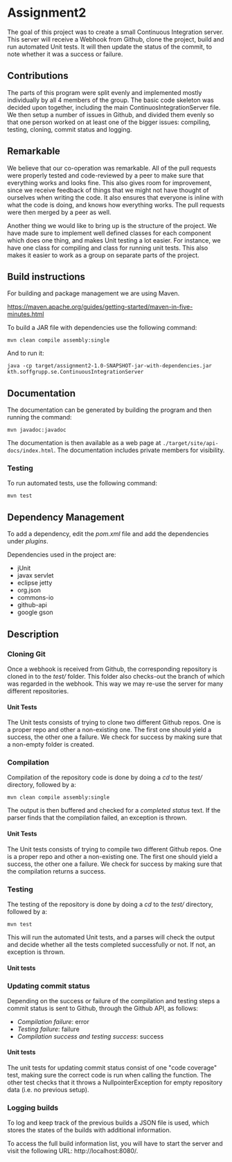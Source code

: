 # Assignment2

The goal of this project was to create a small Continuous Integration server. This server will receive a Webhook from Github, clone the project, build and run automated Unit tests. It will then update the status of the commit, to note whether it was a success or failure.

## Contributions

The parts of this program were split evenly and implemented mostly individually by all 4 members of the group. The basic code skeleton was decided upon together, including the main ContinuosIntegrationServer file. We then setup a number of issues in Github, and divided them evenly so that one person worked on at least one of the bigger issues: compiling, testing, cloning, commit status and logging.

## Remarkable

We believe that our co-operation was remarkable. All of the pull requests were properly tested and code-reviewed by a peer to make sure that everything works and looks fine. This also gives room for improvement, since we receive feedback of things that we might not have thought of ourselves when writing the code. It also ensures that everyone is inline with what the code is doing, and knows how everything works. The pull requests were then merged by a peer as well.

Another thing we would like to bring up is the structure of the project. We have made sure to implement well defined classes for each component which does one thing, and makes Unit testing a lot easier. For instance, we have one class for compiling and class for running unit tests. This also makes it easier to work as a group on separate parts of the project.

## Build instructions

For building and package management we are using Maven.

https://maven.apache.org/guides/getting-started/maven-in-five-minutes.html

To build a JAR file with dependencies use the following command:

```
mvn clean compile assembly:single
```

And to run it:

```
java -cp target/assignment2-1.0-SNAPSHOT-jar-with-dependencies.jar kth.soffgrupp.se.ContinuousIntegrationServer
```

## Documentation

The documentation can be generated by building the program and then running the command:
```
mvn javadoc:javadoc
```
The documentation is then available as a web page at `./target/site/api-docs/index.html`.
The documentation includes private members for visibility.

### Testing

To run automated tests, use the following command:

```
mvn test
```

## Dependency Management

To add a dependency, edit the *pom.xml* file and add the dependencies under *plugins*.

Dependencies used in the project are:

- jUnit
- javax servlet
- eclipse jetty
- org.json
- commons-io
- github-api
- google gson

## Description

### Cloning Git

Once a webhook is received from Github, the corresponding repository is cloned in to the *test/* folder. This folder also checks-out the branch of which was regarded in the webhook. This way we may re-use the server for many different repositories.

#### Unit Tests

The Unit tests consists of trying to clone two different Github repos. One is a proper repo and other a non-existing one. The first one should yield a success, the other one a failure. We check for success by making sure that a non-empty folder is created.

### Compilation

Compilation of the repository code is done by doing a *cd* to the *test/* directory, followed by a:

```
mvn clean compile assembly:single
```

The output is then buffered and checked for a *completed status* text. If the parser finds that the compilation failed, an exception is thrown.

#### Unit Tests

The Unit tests consists of trying to compile two different Github repos. One is a proper repo and other a non-existing one. The first one should yield a success, the other one a failure. We check for success by making sure that the compilation returns a success.

### Testing

The testing of the repository is done by doing a *cd* to the *test/* directory, followed by a:

```
mvn test
```

This will run the automated Unit tests, and a parses will check the output and decide whether all the tests completed successfully or not. If not, an exception is thrown.

#### Unit tests

### Updating commit status

Depending on the success or failure of the compilation and testing steps a commit status is sent to Github, through the Github API, as follows:

- *Compilation failure*: error
- *Testing failure*: failure
- *Compilation success and testing success*: success

#### Unit tests

The unit tests for updating commit status consist of one "code coverage" test, making sure the correct code is run when calling the function. The other test checks that it throws a NullpointerException for empty repository data (i.e. no previous setup).


### Logging builds

To log and keep track of the previous builds a JSON file is used, which stores the states of the builds with additional information.

To access the full build information list, you will have to start the server and visit the following URL: http://localhost:8080/.
